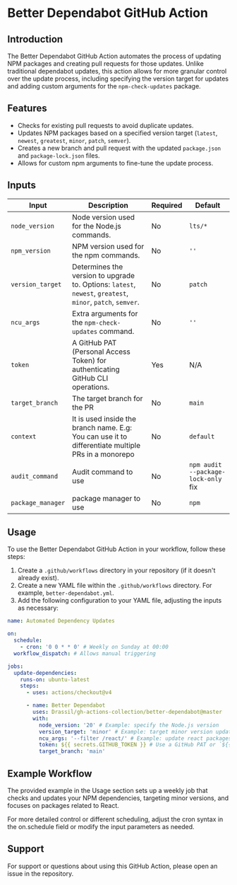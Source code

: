 # Better Dependabot GitHub Action

## Introduction

The Better Dependabot GitHub Action automates the process of updating NPM packages and creating pull requests for those updates. Unlike traditional dependabot updates, this action allows for more granular control over the update process, including specifying the version target for updates and adding custom arguments for the `npm-check-updates` package.

## Features

- Checks for existing pull requests to avoid duplicate updates.
- Updates NPM packages based on a specified version target (`latest`, `newest`, `greatest`, `minor`, `patch`, `semver`).
- Creates a new branch and pull request with the updated `package.json` and `package-lock.json` files.
- Allows for custom npm arguments to fine-tune the update process.

## Inputs

| Input          | Description                                                                                           | Required | Default |
|----------------|-------------------------------------------------------------------------------------------------------|----------|---------|
| `node_version` | Node version used for the Node.js commands.                                                           | No       | `lts/*` |
| `npm_version`  | NPM version used for the npm commands.                                                                | No       | `''`    |
| `version_target` | Determines the version to upgrade to. Options: `latest`, `newest`, `greatest`, `minor`, `patch`, `semver`. | No       | `patch` |
| `ncu_args`     | Extra arguments for the `npm-check-updates` command.                                                  | No       | `''`    |
| `token`        | A GitHub PAT (Personal Access Token) for authenticating GitHub CLI operations.                        | Yes      | N/A     |
| `target_branch` | The target branch for the PR                        | No      | `main`     |
| `context` | It is used inside the branch name. E.g: You can use it to differentiate multiple PRs in a monorepo          | No      | `default`     |
| `audit_command` | Audit command to use                                                                                   | No     | `npm audit --package-lock-only` fix |
| `package_manager` | package manager to use                                                                                | No | `npm` |


## Usage

To use the Better Dependabot GitHub Action in your workflow, follow these steps:

1. Create a `.github/workflows` directory in your repository (if it doesn't already exist).
2. Create a new YAML file within the `.github/workflows` directory. For example, `better-dependabot.yml`.
3. Add the following configuration to your YAML file, adjusting the inputs as necessary:

```yaml
name: Automated Dependency Updates

on:
  schedule:
    - cron: '0 0 * * 0' # Weekly on Sunday at 00:00
  workflow_dispatch: # Allows manual triggering

jobs:
  update-dependencies:
    runs-on: ubuntu-latest
    steps:
      - uses: actions/checkout@v4

      - name: Better Dependabot
        uses: Drassil/gh-actions-collection/better-dependabot@master
        with:
          node_version: '20' # Example: specify the Node.js version
          version_target: 'minor' # Example: target minor version updates
          ncu_args: '--filter /react/' # Example: update react packages only
          token: ${{ secrets.GITHUB_TOKEN }} # Use a GitHub PAT or `${{ secrets.GITHUB_TOKEN }}`
          target_branch: 'main'
```

## Example Workflow
The provided example in the Usage section sets up a weekly job that checks and updates your NPM dependencies, targeting minor versions, and focuses on packages related to React.

For more detailed control or different scheduling, adjust the cron syntax in the on.schedule field or modify the input parameters as needed.

## Support
For support or questions about using this GitHub Action, please open an issue in the repository.
